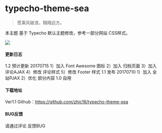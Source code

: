 # typecho-theme-sea
> 愿乘风破浪，翱翔远方。
<!--more-->

本主题 基于 Typecho 默认主题修改，参考一部分网站 CSS样式。

![](https://ooo.0o0.ooo/2017/07/10/5962f9dde350a.png)

#### 更新日志
1.2 预计更新 20170715
1）加入 Font Awesome 图标 2）加入 归档页面 3）加入 评论AJAX 4）修改 评论样式 5）修改 Footer 样式
1.1 发布 20170710
1）加入 全站PJAX 2）优化 部分内容
1.0 自用

#### 下载地址
Ver1.1
Github：https://github.com/zhic16/typecho-theme-sea

#### BUG反馈
请通过评论 反馈BUG
